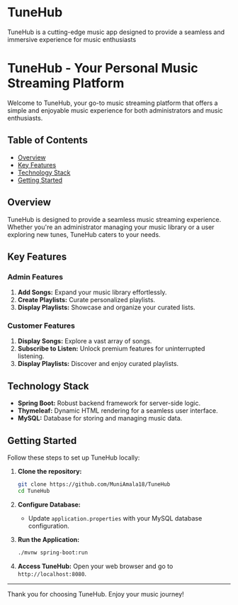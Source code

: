 # TuneHub
TuneHub is a cutting-edge music app designed to provide a seamless and immersive experience for music enthusiasts
# TuneHub - Your Personal Music Streaming Platform

Welcome to TuneHub, your go-to music streaming platform that offers a simple and enjoyable music experience for both administrators and music enthusiasts.

## Table of Contents
- [Overview](#overview)
- [Key Features](#key-features)
- [Technology Stack](#technology-stack)
- [Getting Started](#getting-started)
## Overview
TuneHub is designed to provide a seamless music streaming experience. Whether you're an administrator managing your music library or a user exploring new tunes, TuneHub caters to your needs.

## Key Features
### Admin Features
1. **Add Songs:** Expand your music library effortlessly.
2. **Create Playlists:** Curate personalized playlists.
3. **Display Playlists:** Showcase and organize your curated lists.

### Customer Features
1. **Display Songs:** Explore a vast array of songs.
2. **Subscribe to Listen:** Unlock premium features for uninterrupted listening.
3. **Display Playlists:** Discover and enjoy curated playlists.

## Technology Stack
- **Spring Boot:** Robust backend framework for server-side logic.
- **Thymeleaf:** Dynamic HTML rendering for a seamless user interface.
- **MySQL:** Database for storing and managing music data.

## Getting Started
Follow these steps to set up TuneHub locally:

1. **Clone the repository:**
    ```bash
    git clone https://github.com/MuniAmala18/TuneHub
    cd TuneHub
    ```

2. **Configure Database:**
    - Update `application.properties` with your MySQL database configuration.

3. **Run the Application:**
    ```bash
    ./mvnw spring-boot:run
    ```

4. **Access TuneHub:**
    Open your web browser and go to `http://localhost:8080`.


---

Thank you for choosing TuneHub. Enjoy your music journey!
